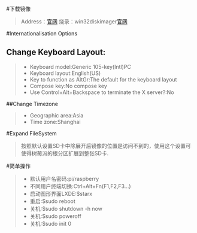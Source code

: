 #下载镜像
> Address：[官网](https://www.raspberrypi.org)
> 烧录：win32diskimager[官网](https://sourceforge.net/projects/win32diskimager/?source=typ_redirect)

#Internationalisation Options
## Change Keyboard Layout:
> - Keyboard model:Generic 105-key(Intl)PC
> - Keyboard layout:English(US)
> - Key to function as AltGr:The default for the keyboard layout
> - Compose key:No compose key
> - Use Control+Alt+Backspace to terminate the X server?:No

##Change Timezone
> - Geographic area:Asia
> - Time zone:Shanghai

#Expand FileSystem
> 按照默认设置SD卡中除展开后镜像的位置是访问不到的，使用这个设置可使得树莓派的根分区扩展到整张SD卡.

#简单操作
> - 默认用户名密码:pi/raspberry
> - 不同用户终端切换:Ctrl+Alt+Fn(F1,F2,F3...)
> - 启动图形界面LXDE:$starx
> - 重启:$sudo reboot
> - 关机:$sudo shutdown -h now
> - 关机:$sudo poweroff
> - 关机:$sudo init 0
